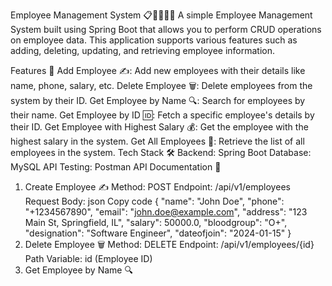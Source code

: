 Employee Management System 📋👨‍💼👩‍💼
A simple Employee Management System built using Spring Boot that allows you to perform CRUD operations on employee data. This application supports various features such as adding, deleting, updating, and retrieving employee information.

Features 🚀
Add Employee ✍️: Add new employees with their details like name, phone, salary, etc.
Delete Employee 🗑️: Delete employees from the system by their ID.
Get Employee by Name 🔍: Search for employees by their name.
Get Employee by ID 🆔: Fetch a specific employee's details by their ID.
Get Employee with Highest Salary 💰: Get the employee with the highest salary in the system.
Get All Employees 📜: Retrieve the list of all employees in the system.
Tech Stack 🛠️
Backend: Spring Boot
Database: MySQL
API Testing: Postman
API Documentation 📡
1. Create Employee ✍️
Method: POST
Endpoint: /api/v1/employees
Request Body:
json
Copy code
{
  "name": "John Doe",
  "phone": "+1234567890",
  "email": "john.doe@example.com",
  "address": "123 Main St, Springfield, IL",
  "salary": 50000.0,
  "bloodgroup": "O+",
  "designation": "Software Engineer",
  "dateofjoin": "2024-01-15"
}
2. Delete Employee 🗑️
Method: DELETE
Endpoint: /api/v1/employees/{id}
Path Variable: id (Employee ID)
3. Get Employee by Name 🔍

